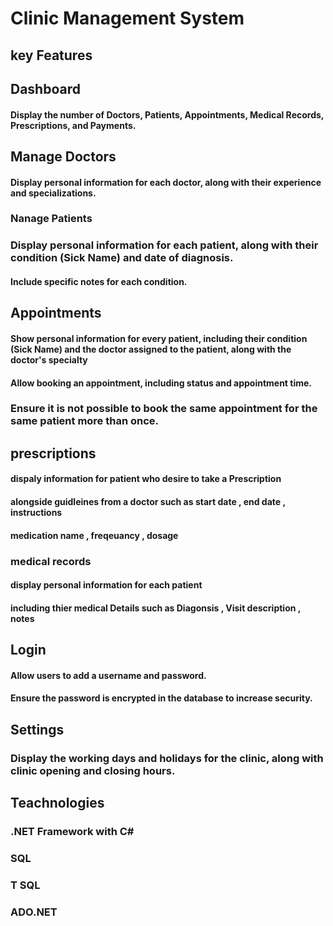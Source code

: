 # Clinic Management System 

## key Features 

## Dashboard 

####  Display the number of Doctors, Patients, Appointments, Medical Records, Prescriptions, and Payments.

## Manage Doctors 

####  Display personal information for each doctor, along with their experience and specializations.

### Nanage Patients

### Display personal information for each patient, along with their condition (Sick Name) and date of diagnosis.

####  Include specific notes for each condition.

##  Appointments 

#### Show personal information for every patient, including their condition (Sick Name) and the doctor assigned to the patient, along with the doctor's specialty

#### Allow booking an appointment, including status and appointment time.

### Ensure it is not possible to book the same appointment for the same patient more than once.

##  prescriptions 

#### dispaly information for patient who desire to take a Prescription 

#### alongside guidleines from a doctor such as start date , end date , instructions 
#### medication name , freqeuancy , dosage 

### medical records 

#### display personal information for each patient 
#### including thier  medical Details  such as Diagonsis , Visit description , notes 

## Login 

#### Allow users to add a username and password.
#### Ensure the password is encrypted in the database to increase security.

## Settings 

###  Display the working days and holidays for the clinic, along with clinic opening and closing hours.


## Teachnologies 

### .NET Framework with C#
### SQL 
### T SQL 
### ADO.NET



















